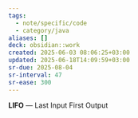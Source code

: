 ```yaml
---
tags:
  - note/specific/code
  - category/java
aliases: []
deck: obsidian::work
created: 2025-06-03 08:06:25+03:00
updated: 2025-06-18T14:09:59+03:00
sr-due: 2025-08-04
sr-interval: 47
sr-ease: 300
---
```


**LIFO**
—
Last Input First Output
